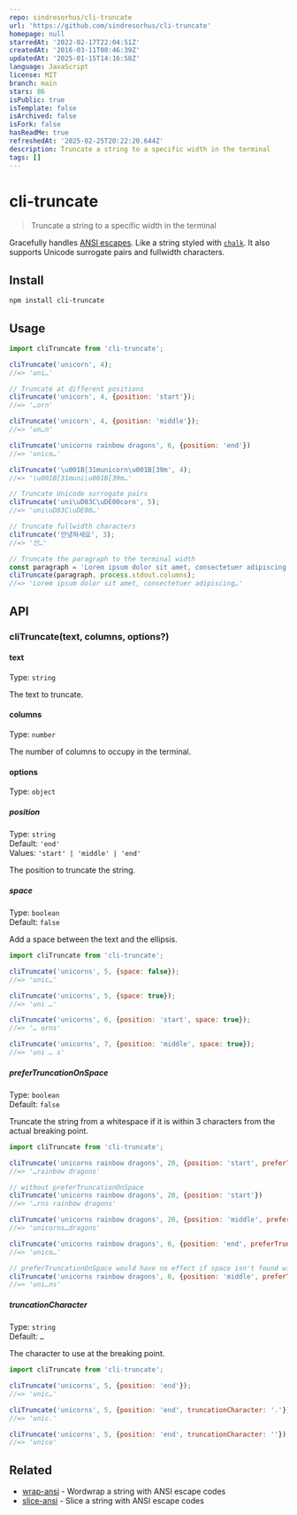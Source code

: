 ```yaml
---
repo: sindresorhus/cli-truncate
url: 'https://github.com/sindresorhus/cli-truncate'
homepage: null
starredAt: '2022-02-17T22:04:51Z'
createdAt: '2016-03-11T08:46:39Z'
updatedAt: '2025-01-15T14:16:58Z'
language: JavaScript
license: MIT
branch: main
stars: 86
isPublic: true
isTemplate: false
isArchived: false
isFork: false
hasReadMe: true
refreshedAt: '2025-02-25T20:22:20.644Z'
description: Truncate a string to a specific width in the terminal
tags: []
---
```


# cli-truncate

> Truncate a string to a specific width in the terminal

Gracefully handles [ANSI escapes](https://en.wikipedia.org/wiki/ANSI_escape_code#Colors_and_Styles). Like a string styled with [`chalk`](https://github.com/chalk/chalk). It also supports Unicode surrogate pairs and fullwidth characters.

## Install

```sh
npm install cli-truncate
```

## Usage

```js
import cliTruncate from 'cli-truncate';

cliTruncate('unicorn', 4);
//=> 'uni…'

// Truncate at different positions
cliTruncate('unicorn', 4, {position: 'start'});
//=> '…orn'

cliTruncate('unicorn', 4, {position: 'middle'});
//=> 'un…n'

cliTruncate('unicorns rainbow dragons', 6, {position: 'end'})
//=> 'unico…'

cliTruncate('\u001B[31municorn\u001B[39m', 4);
//=> '\u001B[31muni\u001B[39m…'

// Truncate Unicode surrogate pairs
cliTruncate('uni\uD83C\uDE00corn', 5);
//=> 'uni\uD83C\uDE00…'

// Truncate fullwidth characters
cliTruncate('안녕하세요', 3);
//=> '안…'

// Truncate the paragraph to the terminal width
const paragraph = 'Lorem ipsum dolor sit amet, consectetuer adipiscing elit. Aenean commodo ligula eget dolor. Aenean massa.';
cliTruncate(paragraph, process.stdout.columns);
//=> 'Lorem ipsum dolor sit amet, consectetuer adipiscing…'
```

## API

### cliTruncate(text, columns, options?)

#### text

Type: `string`

The text to truncate.

#### columns

Type: `number`

The number of columns to occupy in the terminal.

#### options

Type: `object`

##### position

Type: `string`\
Default: `'end'`\
Values: `'start' | 'middle' | 'end'`

The position to truncate the string.

##### space

Type: `boolean`\
Default: `false`

Add a space between the text and the ellipsis.

```js
import cliTruncate from 'cli-truncate';

cliTruncate('unicorns', 5, {space: false});
//=> 'unic…'

cliTruncate('unicorns', 5, {space: true});
//=> 'uni …'

cliTruncate('unicorns', 6, {position: 'start', space: true});
//=> '… orns'

cliTruncate('unicorns', 7, {position: 'middle', space: true});
//=> 'uni … s'
```

##### preferTruncationOnSpace

Type: `boolean`\
Default: `false`

Truncate the string from a whitespace if it is within 3 characters from the actual breaking point.

```js
import cliTruncate from 'cli-truncate';

cliTruncate('unicorns rainbow dragons', 20, {position: 'start', preferTruncationOnSpace: true})
//=> '…rainbow dragons'

// without preferTruncationOnSpace
cliTruncate('unicorns rainbow dragons', 20, {position: 'start'})
//=> '…rns rainbow dragons'

cliTruncate('unicorns rainbow dragons', 20, {position: 'middle', preferTruncationOnSpace: true})
//=> 'unicorns…dragons'

cliTruncate('unicorns rainbow dragons', 6, {position: 'end', preferTruncationOnSpace: true})
//=> 'unico…'

// preferTruncationOnSpace would have no effect if space isn't found within next 3 indexes
cliTruncate('unicorns rainbow dragons', 6, {position: 'middle', preferTruncationOnSpace: true})
//=> 'uni…ns'
```

##### truncationCharacter

Type: `string`\
Default: `…`

The character to use at the breaking point.

```js
import cliTruncate from 'cli-truncate';

cliTruncate('unicorns', 5, {position: 'end'});
//=> 'unic…'

cliTruncate('unicorns', 5, {position: 'end', truncationCharacter: '.'});
//=> 'unic.'

cliTruncate('unicorns', 5, {position: 'end', truncationCharacter: ''});
//=> 'unico'
```

## Related

- [wrap-ansi](https://github.com/chalk/wrap-ansi) - Wordwrap a string with ANSI escape codes
- [slice-ansi](https://github.com/chalk/slice-ansi) - Slice a string with ANSI escape codes
